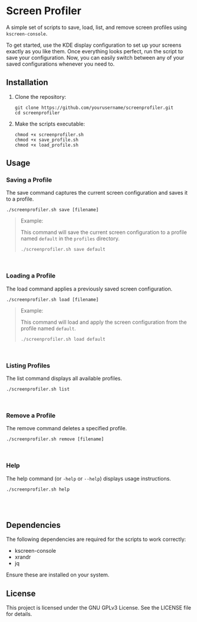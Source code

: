 <!DOCTYPE html>
<html lang="en">
<head>
  <meta charset="UTF-8">
  <meta name="viewport" content="width=device-width, initial-scale=1.0">
</head>
<body>
  <h1>Screen Profiler</h1>
  <p>A simple set of scripts to save, load, list, and remove screen profiles using <code>kscreen-console</code>.</p>
  <p>To get started, use the KDE display configuration to set up your screens exactly as you like them. Once everything looks perfect, run the script to save your configuration. Now, you can easily switch between any of your saved configurations whenever you need to.</p>

  <h2>Installation</h2>
  <ol>
    <li>
      <p>Clone the repository:</p>
      <pre><code>git clone https://github.com/yourusername/screenprofiler.git<br>cd screenprofiler</code></pre>
    </li>
    <li>
      <p>Make the scripts executable:</p>
      <pre><code>chmod +x screenprofiler.sh<br>chmod +x save_profile.sh<br>chmod +x load_profile.sh</code></pre>
    </li>
  </ol>

  <h2>Usage</h2>

  <h3>Saving a Profile</h3>
  <p>The save command captures the current screen configuration and saves it to a profile.</p>
  <pre><code>./screenprofiler.sh save [filename]</code></pre>
  <blockquote>
  <p>Example:</p>
  <p>This command will save the current screen configuration to a profile named <code>default</code> in the <code>profiles</code> directory.</p>
  <pre><code>./screenprofiler.sh save default</code></pre>
  </blockquote>
  <br>

  <h3>Loading a Profile</h3>
  <p>The load command applies a previously saved screen configuration.</p>
  <pre><code>./screenprofiler.sh load [filename]</code></pre>
  <blockquote>
  <p>Example:</p>
  <p>This command will load and apply the screen configuration from the profile named <code>default</code>.</p>
  <pre><code>./screenprofiler.sh load default</code></pre>
  </blockquote>
  <br>

  <h3>Listing Profiles</h3>
  <p>The list command displays all available profiles.</p>
  <pre><code>./screenprofiler.sh list</code></pre>
  <br>

  <h3>Remove a Profile</h3>
  <p>The remove command deletes a specified profile.</p>
  <pre><code>./screenprofiler.sh remove [filename]</code></pre>
  <br>

  <h3>Help</h3>
  <p>The help command (or <code>-help</code> or <code>--help</code>) displays usage instructions.</p>
  <pre><code>./screenprofiler.sh help</code></pre>
  <br>
  <br>

  <h2>Dependencies</h2>
  <p>The following dependencies are required for the scripts to work correctly:</p>
  <ul>
    <li>kscreen-console</li>
    <li>xrandr</li>
    <li>jq</li>
  </ul>
  <p>Ensure these are installed on your system.</p>

  <h2>License</h2>
  <p>This project is licensed under the GNU GPLv3 License. See the LICENSE file for details.</p>
</body>
</html>
